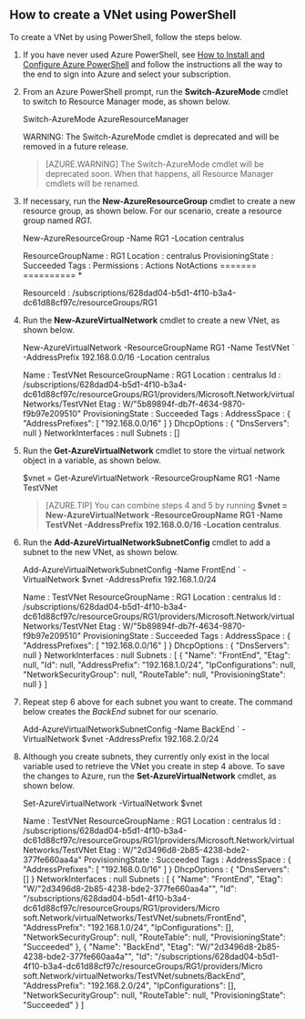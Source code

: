 ## How to create a VNet using PowerShell

To create a VNet by using PowerShell, follow the steps below.

1. If you have never used Azure PowerShell, see [How to Install and Configure Azure PowerShell](powershell-install-configure.md) and follow the instructions all the way to the end to sign into Azure and select your subscription.
2. From an Azure PowerShell prompt, run the  **Switch-AzureMode** cmdlet to switch to Resource Manager mode, as shown below.

	Switch-AzureMode AzureResourceManager

	WARNING: The Switch-AzureMode cmdlet is deprecated and will be removed in a future release.

	>[AZURE.WARNING] The Switch-AzureMode cmdlet will be deprecated soon. When that happens, all Resource Manager cmdlets will be renamed.
	
3. If necessary, run the **New-AzureResourceGroup** cmdlet to create a new resource group, as shown below. For our scenario, create a resource group named *RG1*.

	New-AzureResourceGroup -Name RG1 -Location centralus

	ResourceGroupName : RG1
	Location          : centralus
	ProvisioningState : Succeeded
	Tags              :
	Permissions       :
	                    Actions  NotActions
	                    =======  ==========
	                    *
	
	ResourceId        : /subscriptions/628dad04-b5d1-4f10-b3a4-dc61d88cf97c/resourceGroups/RG1	

4. Run the **New-AzureVirtualNetwork** cmdlet to create a new VNet, as shown below.

	New-AzureVirtualNetwork -ResourceGroupName RG1 -Name TestVNet `
		-AddressPrefix 192.168.0.0/16 -Location centralus	
	
	Name              : TestVNet
	ResourceGroupName : RG1
	Location          : centralus
	Id                : /subscriptions/628dad04-b5d1-4f10-b3a4-dc61d88cf97c/resourceGroups/RG1/providers/Microsoft.Network/virtualNetworks/TestVNet
	Etag              : W/"5b89894f-db7f-4634-9870-f9b97e209510"
	ProvisioningState : Succeeded
	Tags              :
	AddressSpace      : {
	                      "AddressPrefixes": [
	                        "192.168.0.0/16"
	                      ]
	                    }
	DhcpOptions       : {
	                      "DnsServers": null
	                    }
	NetworkInterfaces : null
	Subnets           : []

5. Run the **Get-AzureVirtualNetwork** cmdlet to store the virtual network object in a variable, as shown below.

	$vnet = Get-AzureVirtualNetwork -ResourceGroupName RG1 -Name TestVNet

	>[AZURE.TIP] You can combine steps 4 and 5 by running **$vnet = New-AzureVirtualNetwork -ResourceGroupName RG1 -Name TestVNet -AddressPrefix 192.168.0.0/16 -Location centralus**.

6. Run the **Add-AzureVirtualNetworkSubnetConfig** cmdlet to add a subnet to the new VNet, as shown below.

	Add-AzureVirtualNetworkSubnetConfig -Name FrontEnd `
		-VirtualNetwork $vnet -AddressPrefix 192.168.1.0/24
	
	Name              : TestVNet
	ResourceGroupName : RG1
	Location          : centralus
	Id                : /subscriptions/628dad04-b5d1-4f10-b3a4-dc61d88cf97c/resourceGroups/RG1/providers/Microsoft.Network/virtualNetworks/TestVNet
	Etag              : W/"5b89894f-db7f-4634-9870-f9b97e209510"
	ProvisioningState : Succeeded
	Tags              :
	AddressSpace      : {
	                      "AddressPrefixes": [
	                        "192.168.0.0/16"
	                      ]
	                    }
	DhcpOptions       : {
	                      "DnsServers": null
	                    }
	NetworkInterfaces : null
	Subnets           : [
	                      {
	                        "Name": "FrontEnd",
	                        "Etag": null,
	                        "Id": null,
	                        "AddressPrefix": "192.168.1.0/24",
	                        "IpConfigurations": null,
	                        "NetworkSecurityGroup": null,
	                        "RouteTable": null,
	                        "ProvisioningState": null
	                      }
	                    ]

7. Repeat step 6 above for each subnet you want to create. The command below creates the *BackEnd* subnet for our scenario.

	Add-AzureVirtualNetworkSubnetConfig -Name BackEnd `
		-VirtualNetwork $vnet -AddressPrefix 192.168.2.0/24

8. Although you create subnets, they currently only exist in the local variable used to retrieve the VNet you create in step 4 above. To save the changes to Azure, run the **Set-AzureVirtualNetwork** cmdlet, as shown below.

	Set-AzureVirtualNetwork -VirtualNetwork $vnet	
	
	Name              : TestVNet
	ResourceGroupName : RG1
	Location          : centralus
	Id                : /subscriptions/628dad04-b5d1-4f10-b3a4-dc61d88cf97c/resourceGroups/RG1/providers/Microsoft.Network/virtualNetworks/TestVNet
	Etag              : W/"2d3496d8-2b85-4238-bde2-377fe660aa4a"
	ProvisioningState : Succeeded
	Tags              :
	AddressSpace      : {
	                      "AddressPrefixes": [
	                        "192.168.0.0/16"
	                      ]
	                    }
	DhcpOptions       : {
	                      "DnsServers": []
	                    }
	NetworkInterfaces : null
	Subnets           : [
	                      {
	                        "Name": "FrontEnd",
	                        "Etag": "W/\"2d3496d8-2b85-4238-bde2-377fe660aa4a\"",
	                        "Id": "/subscriptions/628dad04-b5d1-4f10-b3a4-dc61d88cf97c/resourceGroups/RG1/providers/Micro
	                    soft.Network/virtualNetworks/TestVNet/subnets/FrontEnd",
	                        "AddressPrefix": "192.168.1.0/24",
	                        "IpConfigurations": [],
	                        "NetworkSecurityGroup": null,
	                        "RouteTable": null,
	                        "ProvisioningState": "Succeeded"
	                      },
	                      {
	                        "Name": "BackEnd",
	                        "Etag": "W/\"2d3496d8-2b85-4238-bde2-377fe660aa4a\"",
	                        "Id": "/subscriptions/628dad04-b5d1-4f10-b3a4-dc61d88cf97c/resourceGroups/RG1/providers/Micro
	                    soft.Network/virtualNetworks/TestVNet/subnets/BackEnd",
	                        "AddressPrefix": "192.168.2.0/24",
	                        "IpConfigurations": [],
	                        "NetworkSecurityGroup": null,
	                        "RouteTable": null,
	                        "ProvisioningState": "Succeeded"
	                      }
	                    ]